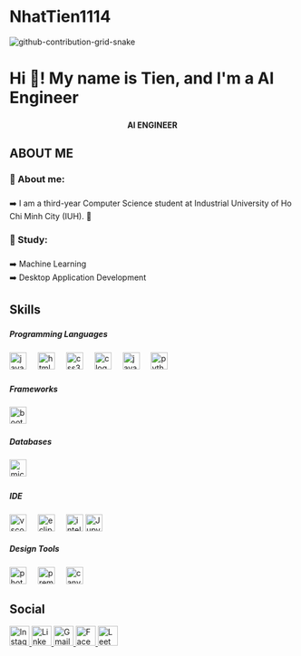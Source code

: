 # NhatTien1114

![github-contribution-grid-snake](https://github.com/user-attachments/assets/8944ffc6-b238-4fcc-8e81-da27d8e7a1e8)<h1 align="left">Hi 👋! My name is Tien, and I'm a AI Engineer</h1>

###

<h4 align="center">AI ENGINEER</h4>

###

<h2 align="left">ABOUT ME</h2>

###

<h3 align="left">🌟 About me:</h3>

###

<p align="left">➡️ I am a third-year Computer Science student at Industrial University of Ho Chi Minh City (IUH). 🚀</p>

###

<h3 align="left">🌱 Study:</h3>

###

<p align="left">➡️  Machine Learning<br>➡️ Desktop Application Development</p>



<h2 align="left">Skills</h2>

###

<h5 align="left">Programming Languages</h5>

###

<div align="left">
  <img src="https://img.shields.io/badge/JavaScript-F7DF1E?logo=javascript&logoColor=black&style=for-the-badge" height="30" alt="javascript logo"  />
  <img width="12" />
  <img src="https://img.shields.io/badge/HTML5-E34F26?logo=html5&logoColor=white&style=for-the-badge" height="30" alt="html5 logo"  />
  <img width="12" />
  <img src="https://img.shields.io/badge/CSS3-1572B6?logo=css3&logoColor=white&style=for-the-badge" height="30" alt="css3 logo"  />
  <img width="12" />
  <img src="https://img.shields.io/badge/C-A8B9CC?logo=c&logoColor=black&style=for-the-badge" height="30" alt="c logo"  />
  <img width="12" />
  <img src="https://cdn.jsdelivr.net/gh/devicons/devicon/icons/java/java-original.svg" height="30" alt="java logo"  />
  <img width="12" />
  <img src="https://cdn.jsdelivr.net/gh/devicons/devicon/icons/python/python-original.svg" height = "30" alt="python logo" />
  <img width="12" />
</div>

###

<h5 align="left">Frameworks</h5>

###

<div align="left">
  <img src="https://img.shields.io/badge/Bootstrap-7952B3?logo=bootstrap&logoColor=white&style=for-the-badge" height="30" alt="bootstrap logo"  />
</div>

###

<h5 align="left">Databases</h5>

###

<div align="left">
  <img src="https://img.shields.io/badge/Microsoft SQL Server-CC2927?logo=microsoftsqlserver&logoColor=white&style=for-the-badge" height="30" alt="microsoftsqlserver logo"  />
  <img width="12" />
</div>

###

<h5 align="left">IDE</h5>

###

<div align="left">
  <img src="https://img.shields.io/badge/Visual Studio Code-007ACC?logo=visualstudiocode&logoColor=white&style=for-the-badge" height="30" alt="vscode logo"  />
  <img width="12" />
  <img src="https://img.shields.io/badge/Eclipse IDE-2C2255?logo=eclipseide&logoColor=white&style=for-the-badge" height="30" alt="eclipseide logo"  />
  <img width="12" />
  <img src="https://img.shields.io/badge/IntelliJ IDEA-000000?logo=intellijidea&logoColor=white&style=for-the-badge" height="30" alt="intellij logo"  />
  <img src="https://img.shields.io/badge/Jupyter%20Notebook-F37626?logo=jupyter&logoColor=white&style=for-the-badge" height="30" alt="Jupyter Notebook logo" />

</div>

<h5 align="left">Design Tools</h5>

###

<div align="left">
  <img src="https://img.shields.io/badge/Adobe Photoshop-31A8FF?logo=adobephotoshop&logoColor=white&style=for-the-badge" height="30" alt="photoshop logo" />
  <img width="12" />
  <img src="https://img.shields.io/badge/Adobe Premiere Pro-9999FF?logo=adobepremierepro&logoColor=white&style=for-the-badge" height="30" alt="premiere logo" />
  <img width="12" />
  <img src="https://img.shields.io/badge/Canva-00C4CC?logo=canva&logoColor=white&style=for-the-badge" height="30" alt="canva logo" />
</div>

###





<h2 align="left">Social</h2>


<div align="left">
  <a href="https://www.instagram.com/nhat_tien_1408/" target="_blank">
  <img src="https://img.shields.io/static/v1?message=Instagram&logo=instagram&label=&color=E4405F&logoColor=white&labelColor=&style=for-the-badge" height="35" alt="Instagram logo" />
</a>

<a href="https://www.linkedin.com/in/ti%E1%BA%BFn-nh%E1%BA%ADt-056a82341/" target="_blank">
  <img src="https://img.shields.io/static/v1?message=LinkedIn&logo=linkedin&label=&color=0A66C2&logoColor=white&labelColor=&style=for-the-badge" height="35" alt="LinkedIn logo" />
</a>

<a href="mailto:tongnguyennhattien140805@gmail.com">
  <img src="https://img.shields.io/static/v1?message=Gmail&logo=gmail&label=&color=D14836&logoColor=white&labelColor=&style=for-the-badge" height="35" alt="Gmail logo" />
</a>

<a href="https://www.facebook.com/deeptry.tien?locale=vi_VN" target="_blank">
  <img src="https://img.shields.io/static/v1?message=Facebook&logo=facebook&label=&color=1877F2&logoColor=white&labelColor=&style=for-the-badge" height="35" alt="Facebook logo" />
</a>

<a href="https://leetcode.com/u/NhatTien1114/" target="_blank">
  <img src="https://img.shields.io/static/v1?message=LeetCode&logo=leetcode&label=&color=FFA116&logoColor=white&labelColor=&style=for-the-badge" height="35" alt="LeetCode logo" />
</a>


</div>

